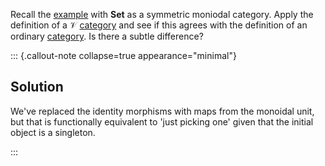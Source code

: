 
Recall the [example](/docs/math/examples/set_smc.qmd) with **Set** as a 
symmetric moniodal category. 
Apply the definition of a $\mathcal{V}$ 
[category](/docs/math/defs/enrich_smc.qmd) and see if this 
agrees with the definition of an ordinary [category](/docs/math/defs/cat.qmd). 
Is there a subtle difference?

::: {.callout-note collapse=true appearance="minimal"}
## Solution
We've replaced the identity morphisms with maps from the monoidal unit, but 
that is functionally equivalent to 'just picking one' given that the initial 
object is a singleton.

:::